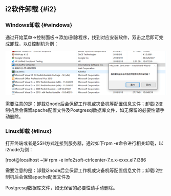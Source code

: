 ## i2软件卸载 {#i2}

### Windows卸载 {#windows}

通过开始菜单-&gt;控制面板-&gt;添加/删除程序，找到对应安装软件，双击之后即可完成卸载，以i2控制机为例：

![](/assets/V6.014289.png)

需要注意的是：卸载i2node后会保留工作机或灾备机等配置信息文件；卸载i2控制机后会保留apache配置文件及Postgresql数据库文件，如无保留的必要性请手动删除。

### Linux卸载 {#linux}

打开终端或者是SSH方式连接到服务器，通过如下rpm -e命令进行相关卸载，以i2node为例：

\[root@localhost ~\]\# rpm -e info2soft-ctrlcenter-7.x.x-xxxx.el7.i386

需要注意的是：卸载i2node后会保留工作机或灾备机等配置信息文件；卸载i2控制机后会保留apache配置文件及

Postgresql数据库文件，如无保留的必要性请手动删除。

